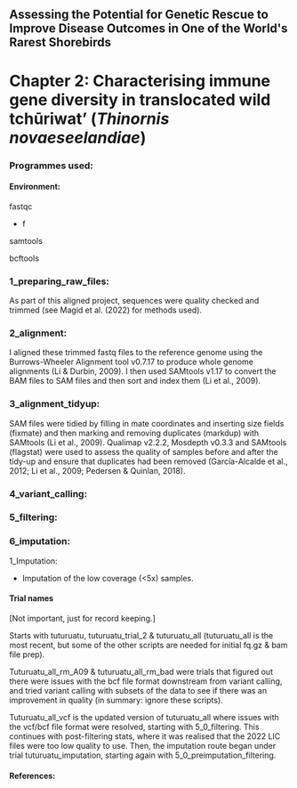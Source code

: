 ## Assessing the Potential for Genetic Rescue to Improve Disease Outcomes in One of the World's Rarest Shorebirds

# Chapter 2: Characterising immune gene diversity in translocated wild tchūriwat’ (*Thinornis novaeseelandiae*)


### Programmes used:
#### Environment: 
fastqc
- f

samtools

bcftools

### 1_preparing_raw_files:
As part of this aligned project, sequences were quality checked and
trimmed (see Magid et al. (2022) for methods used). 


### 2_alignment:
I aligned these trimmed fastq files to the reference genome using the Burrows-Wheeler 
Alignment tool v0.7.17 to produce whole genome alignments (Li & Durbin, 2009). I then used 
SAMtools v1.17 to convert the BAM files to SAM files and then sort and index them (Li et al., 
2009). 


### 3_alignment_tidyup:
SAM files were tidied by filling in mate coordinates and inserting size fields (fixmate) and 
then marking and removing duplicates (markdup) with SAMtools (Li et al., 2009). Qualimap 
v2.2.2, Mosdepth v0.3.3 and SAMtools (flagstat) were used to assess the quality of samples 
before and after the tidy-up and ensure that duplicates had been removed (García-Alcalde et al., 
2012; Li et al., 2009; Pedersen & Quinlan, 2018).


### 4_variant_calling:


### 5_filtering:

### 6_imputation:
1_Imputation:
- Imputation of the low coverage (<5x) samples.


#### Trial names
[Not important, just for record keeping.]

Starts with tuturuatu, tuturuatu_trial_2 & tuturuatu_all (tuturuatu_all is the most recent, but some of the other scripts are needed for initial fq.gz & bam file prep).

Tuturuatu_all_rm_A09 & tuturuatu_all_rm_bad were trials  that figured out there were issues with the bcf file format downstream from variant calling, and tried variant calling with subsets of the data to see if there was an improvement in quality (in summary: ignore these scripts).  

Tuturuatu_all_vcf is the updated version of tuturuatu_all where issues with the vcf/bcf file format were resolved, starting with 5_0_filtering. This continues with post-filtering stats, where it was realised that the 2022 LIC files were too low quality to use. Then, the imputation route began under trial tuturuatu_imputation, starting again with 5_0_preimputation_filtering.

#### References: